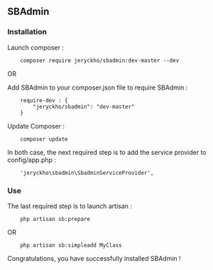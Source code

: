 ## SBAdmin ##
 
### Installation ###

Launch composer :
```
    composer require jeryckho/sbadmin:dev-master --dev
```

OR

Add SBAdmin to your composer.json file to require SBAdmin :
```
    require-dev : {
        "jeryckho/sbadmin": "dev-master"
    }
```
 
Update Composer :
```
    composer update
```
 
In both case, the next required step is to add the service provider to config/app.php :
```
    'jeryckho\sbadmin\SbadminServiceProvider',
```
 
### Use ###
 
The last required step is to launch artisan :
```
    php artisan sb:prepare
```

OR

```
    php artisan sb:simpleadd MyClass
```
 
Congratulations, you have successfully installed SBAdmin !